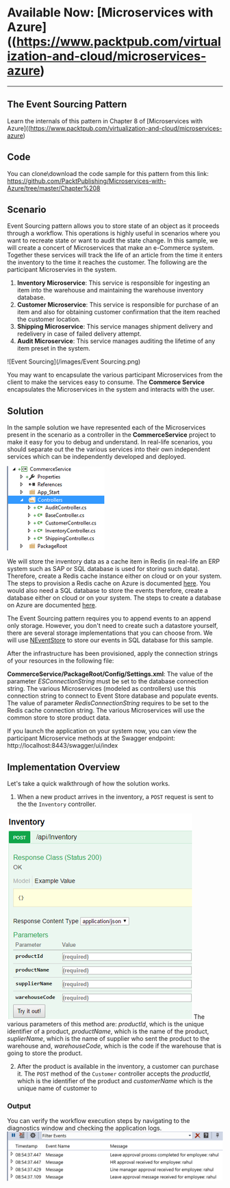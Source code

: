 # Available Now: [Microservices with Azure]((https://www.packtpub.com/virtualization-and-cloud/microservices-azure)
---

## The Event Sourcing Pattern
Learn the internals of this pattern in Chapter 8 of [Microservices with Azure]((https://www.packtpub.com/virtualization-and-cloud/microservices-azure)

## Code
You can clone\download the code sample for this pattern from this link: https://github.com/PacktPublishing/Microservices-with-Azure/tree/master/Chapter%208

## Scenario
Event Sourcing pattern allows you to store state of an object as it proceeds through a workflow. This operations is highly useful in scenarios where you want to recreate state or want to audit the state change. In this sample, we will create a concert of Microservices that make an e-Commerce system. Together these services will track the life of an article from the time it enters the inventory to the time it reaches the customer. The following are the participant Microservies in the system.

1. **Inventory Microservice**: This service is responsible for ingesting an item into the warehouse and maintaining the warehouse inventory database.
2. **Customer Microservice**: This service is responsible for purchase of an item and also for obtaining customer confirmation that the item reached the customer location.
3. **Shipping Microservice**: This service manages shipment delivery and redelivery in case of failed delivery attempt.
4. **Audit Microservice**: This service manages auditing the lifetime of any item preset in the system.

![Event Sourcing](/images/Event Sourcing.png)

You may want to encapsulate the various participant Microservices from the client to make the services easy to consume. The **Commerce Service** encapsulates the Microservices in the system and interacts with the user. 

## Solution

In the sample solution we have represented each of the Microservices present in the scenario as a controller in the **CommerceService** project to make it easy for you to debug and understand. In real-life scenarios, you should separate out the the various services into their own independent services which can be independently developed and deployed.

![Event Sourcing Services](/images/EventSourcingServices.png)

We will store the inventory data as a cache item in Redis (in real-life an ERP system such as SAP or SQL database is used for storing such data). Therefore, create a Redis cache instance either on cloud or on your system. The steps to provision a Redis cache on Azure is documented [here](https://docs.microsoft.com/en-us/azure/redis-cache/cache-dotnet-how-to-use-azure-redis-cache). You would also need a SQL database to store the events therefore, create a database either on cloud or on your system. The steps to create a database on Azure are documented [here](https://docs.microsoft.com/en-us/azure/sql-database/sql-database-get-started-portal).

The Event Sourcing pattern requires you to append events to an append only storage. However, you don't need to create such a datastore yourself, there are several storage implementations that you can choose from. We will use [NEventStore](http://neventstore.org/) to store our events in SQL database for this sample.

After the infrastructure has been provisioned, apply the connection strings of your resources in the following file:

**CommerceService/PackageRoot/Config/Settings.xml**: The value of the parameter *ESConnectionString* must be set to the database connection string. The various Microservices (modeled as controllers) use this connection string to connect to Event Store database and populate events. The value of parameter *RedisConnectionString* requires to be set to the Redis cache connection string. The various Microservices will use the common store to store product data.

If you launch the application on your system now, you can view the participant Microservice methods at the Swagger endpoint: http://localhost:8443/swagger/ui/index

## Implementation Overview
Let's take a quick walkthrough of how the solution works.

1. When a new product arrives in the inventory, a `POST` request is sent to the the `Inventory` controller.

![Inventory Post Request](/images/InventoryPostRequest.png)
The various parameters of this method are: *productId*, which is the unique identifier of a product, *productName*, which is the name of the product, *suplierName*, which is the name of supplier who sent the product to the warehouse and, *warehouseCode*, which is the code if the warehouse that is going to store the product.

2. After the product is available in the inventory, a customer can purchase it. The `POST` method of the `Customer` controller accepts the *productId*, which is the identifier of the product and *customerName* which is the unique name of customer to 

### Output
You can verify the workflow execution steps by navigating to the diagnostics window and checking the application logs.
![Sagas Diagnostics](/images/SagasDiagnostics.png)